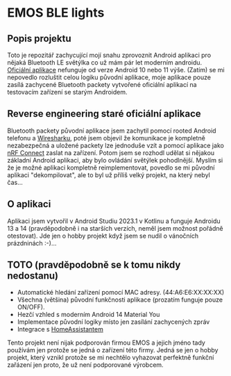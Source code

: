 # EMOS BLE lights
## Popis projektu
Toto je repozitář zachycující mojí snahu zprovoznit Android aplikaci pro nějaká Bluetooth LE světýlka co už mám pár let moderním androidu.
[Oficiální aplikace](https://play.google.com/store/apps/details?id=com.tuner168.zhendaemos) nefunguje od verze Android 10 nebo 11 výše.
(Zatím) se mi nepovedlo rozluštit celou logiku původní aplikace, moje aplikace pouze zasílá zachycené Bluetooth packety vytvořené oficiální aplikací na
testovacím zařízení se starým Androidem.

## Reverse engineering staré oficiální aplikace
Bluetooth packety původní aplikace jsem zachytil pomocí rooted Android telefonu a [Wiresharku](https://www.wireshark.org/), poté jsem objevil že komunikace je kompletně nezabezpečná
a uložené packety lze jednoduše vzít a pomocí aplikace jako [nRF Connect](https://play.google.com/store/apps/details?id=no.nordicsemi.android.mcp) zaslat na 
zařízení. Potom jsem se rozhodl udělat si nějakou základní Android aplikaci, aby bylo ovládání světýlek pohodlnější. Myslím si že je možné aplikaci kompletně reimplementovat, povedlo
se mi původní aplikaci "dekompilovat", ale to byl už příliš velký projekt, na který nebyl čas...

## O aplikaci
Aplikaci jsem vytvořil v Android Studiu 2023.1 v Kotlinu a funguje Androidu 13 a 14 (pravděpodobně i na starších verzích, neměl jsem možnost pořádně otestovat).
Jde jen o hobby projekt když jsem se nudil o vánočních prázdninách :-)...

## TOTO (pravděpodobně se k tomu nikdy nedostanu)
* Automatické hledání zařízení pomocí MAC adresy. (44:A6:E6:XX:XX:XX)
* Všechna (většina) původní funkčnosti aplikace (prozatím funguje pouze ON/OFF).
* Hezčí vzhled s moderním Android 14 Material You
* Implementace původní logiky místo jen zasílání zachycených zpráv
* Integrace s [HomeAssistantem](https://www.home-assistant.io/)

Tento projekt není nijak podporován firmou EMOS a jejich jméno tady používám jen protože se jedná o zařízení této firmy.
Jedná se jen o hobby projekt, který vznikl protože se mi nechtělo vyhazovat perfektně funkční zařázení jen proto, že už není podporované výrobcem.
